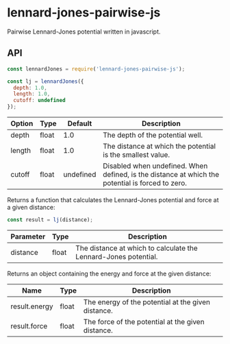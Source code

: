 # lennard-jones-pairwise-js

Pairwise Lennard-Jones potential written in javascript.

## API

```js
const lennardJones = require('lennard-jones-pairwise-js');

const lj = lennardJones({
  depth: 1.0,
  length: 1.0,
  cutoff: undefined
});
```

| Option | Type  | Default   | Description                                                                                      |
|--------|-------|-----------|--------------------------------------------------------------------------------------------------|
| depth  | float | 1.0       | The depth of the potential well.                                                                 |
| length | float | 1.0       | The distance at which the potential is the smallest value.                                       |
| cutoff | float | undefined | Disabled when undefined. When defined, is the distance at which the potential is forced to zero. |

Returns a function that calculates the Lennard-Jones potential and force at a given distance:

```js
const result = lj(distance);
```

| Parameter | Type  | Description                                                     |
|-----------|-------|-----------------------------------------------------------------|
| distance  | float | The distance at which to calculate the Lennard-Jones potential. |

Returns an object containing the energy and force at the given distance:

| Name          | Type  | Description                                        |
|---------------|-------|----------------------------------------------------|
| result.energy | float | The energy of the potential at the given distance. |
| result.force  | float | The force of the potential at the given distance.  |
